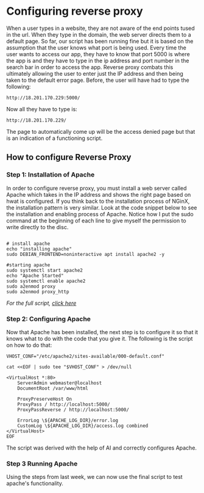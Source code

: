 # Configuring reverse proxy

When a user types in a website, they are not aware of the end points tused in the url. When they type in the domain, the web server directs them to a default page. So far, our script has been running fine but it is based on the assumption that the user knows what port is being used. Every time the user wants to access our app, they have to know that port 5000 is where the app is and they have to type in the ip address and port number in the search bar in order to access the app. 
Reverse proxy combats this ultimately allowing the user to enter just the IP address and then being taken to the default error page.
Before, the user will have had to type the following:
```
http://18.201.170.229:5000/

```

Now all they have to type is:
```
http://18.201.170.229/
```

The page to automatically come up will be the access denied page but that is an indication of a functioning script.

## How to configure Reverse Proxy
### Step 1: Installation of Apache
In order to configure reverse proxy, you must install a web server called Apache which takes in the IP address and shows the right page based on hwat is configured. If you think back to the installation process of NGinX, the installation pattern is very similar. Look at the code snippet below to see the installation and enabling process of Apache.
Notice how I put the sudo command at the beginning of each line to give myself the permission to write directly to the disc.
```

# install apache
echo "installing apache"
sudo DEBIAN_FRONTEND=noninteractive apt install apache2 -y

#starting apache
sudo systemctl start apache2
echo "Apache Started"
sudo systemctl enable apache2
sudo a2enmod proxy
sudo a2enmod proxy_http

```
*For the full script, [click here](../../MySSHScript.sh)*

### Step 2: Configuring Apache

Now that Apache has been installed, the next step is to configure it so that it knows what to do with the code that you give it.
The following is the script on how to do that:

```
VHOST_CONF="/etc/apache2/sites-available/000-default.conf"

cat <<EOF | sudo tee "$VHOST_CONF" > /dev/null

<VirtualHost *:80>
    ServerAdmin webmaster@localhost
    DocumentRoot /var/www/html

    ProxyPreserveHost On
    ProxyPass / http://localhost:5000/
    ProxyPassReverse / http://localhost:5000/

    ErrorLog \${APACHE_LOG_DIR}/error.log
    CustomLog \${APACHE_LOG_DIR}/access.log combined
</VirtualHost>
EOF

```
The script was derived with the help of AI and correctly configures Apache. 

### Step 3 Running Apache
Using the steps from last week, we can now use the final script to test apache's functionality.